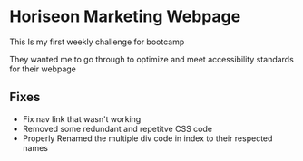 # Horiseon Marketing Webpage
 This Is my first weekly challenge for bootcamp
 
 They wanted me to go through to optimize and meet accessibility standards for their webpage
 
 ## Fixes
 - Fix nav link that wasn't working
 - Removed some redundant and repetitve CSS code
 - Properly Renamed the multiple div code in index to their respected names
